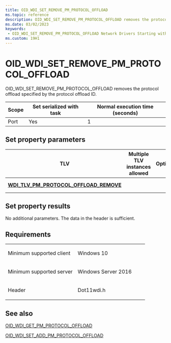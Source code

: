 ```yaml
---
title: OID_WDI_SET_REMOVE_PM_PROTOCOL_OFFLOAD
ms.topic: reference
description: OID_WDI_SET_REMOVE_PM_PROTOCOL_OFFLOAD removes the protocol offload specified by the protocol offload ID.
ms.date: 03/02/2023
keywords:
 - OID_WDI_SET_REMOVE_PM_PROTOCOL_OFFLOAD Network Drivers Starting with Windows Vista
ms.custom: 19H1
---
```


# OID\_WDI\_SET\_REMOVE\_PM\_PROTOCOL\_OFFLOAD


OID\_WDI\_SET\_REMOVE\_PM\_PROTOCOL\_OFFLOAD removes the protocol offload specified by the protocol offload ID.

| Scope | Set serialized with task | Normal execution time (seconds) |
|-------|--------------------------|---------------------------------|
| Port  | Yes                      | 1                               |

 

## Set property parameters


| TLV                                                                                        | Multiple TLV instances allowed | Optional | Description          |
|--------------------------------------------------------------------------------------------|--------------------------------|----------|----------------------|
| [**WDI\_TLV\_PM\_PROTOCOL\_OFFLOAD\_REMOVE**](./wdi-tlv-pm-protocol-offload-remove.md) |                                |          | Protocol offload ID. |

 

## Set property results


No additional parameters. The data in the header is sufficient.

## Requirements

<table>
<colgroup>
<col width="50%" />
<col width="50%" />
</colgroup>
<tbody>
<tr class="odd">
<td><p>Minimum supported client</p></td>
<td><p>Windows 10</p></td>
</tr>
<tr class="even">
<td><p>Minimum supported server</p></td>
<td><p>Windows Server 2016</p></td>
</tr>
<tr class="odd">
<td><p>Header</p></td>
<td>Dot11wdi.h</td>
</tr>
</tbody>
</table>

## See also


[OID\_WDI\_GET\_PM\_PROTOCOL\_OFFLOAD](oid-wdi-get-pm-protocol-offload.md)

[OID\_WDI\_SET\_ADD\_PM\_PROTOCOL\_OFFLOAD](oid-wdi-set-add-pm-protocol-offload.md)

 

